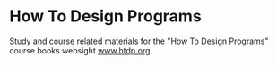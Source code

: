 #   How To Design Programs  
Study and course related materials for the "How To Design Programs" course books websight www.htdp.org.



